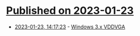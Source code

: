 # [Published on 2023-01-23](index.md)

* [2023-01-23, 14:17:23](https://news.ycombinator.com/item?id=34488968) - [Windows 3.x VDDVGA](http://www.os2museum.com/wp/windows-3-x-vddvga/)
